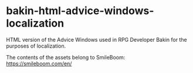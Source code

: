 # bakin-html-advice-windows-localization
HTML version of the Advice Windows used in RPG Developer Bakin for the purposes of localization.

The contents of the assets belong to SmileBoom: https://smileboom.com/en/
